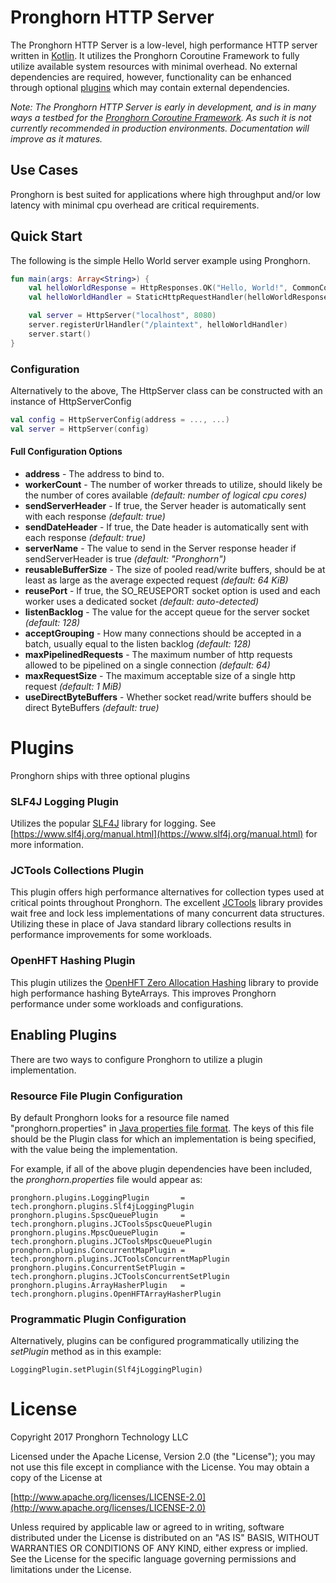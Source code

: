 # Pronghorn HTTP Server
The Pronghorn HTTP Server is a low-level, high performance HTTP server written in [Kotlin](https://kotlinlang.org/). It utilizes the Pronghorn Coroutine Framework to fully utilize available system resources with minimal overhead. No external dependencies are required, however, functionality can be enhanced through optional [plugins](#plugins) which may contain external dependencies.

_Note: The Pronghorn HTTP Server is early in development, and is in many ways a testbed for the [Pronghorn Coroutine Framework](https://github.com/pronghorn-tech/coroutines).  As such it is not currently recommended in production environments.  Documentation will improve as it matures._

## Use Cases
Pronghorn is best suited for applications where high throughput and/or low latency with minimal cpu overhead are critical requirements.

## Quick Start
The following is the simple Hello World server example using Pronghorn.

```kotlin
fun main(args: Array<String>) {
    val helloWorldResponse = HttpResponses.OK("Hello, World!", CommonContentTypes.TextPlain)
    val helloWorldHandler = StaticHttpRequestHandler(helloWorldResponse)

    val server = HttpServer("localhost", 8080)
    server.registerUrlHandler("/plaintext", helloWorldHandler)
    server.start()
}
```

### Configuration
Alternatively to the above, The HttpServer class can be constructed with an instance of HttpServerConfig

```kotlin
val config = HttpServerConfig(address = ..., ...)
val server = HttpServer(config)
```

#### Full Configuration Options
* __address__ - The address to bind to.
* __workerCount__ - The number of worker threads to utilize, should likely be the number of cores available _(default: number of logical cpu cores)_
* __sendServerHeader__ - If true, the Server header is automatically sent with each response _(default: true)_
* __sendDateHeader__ - If true, the Date header is automatically sent with each response _(default: true)_
* __serverName__ - The value to send in the Server response header if sendServerHeader is true _(default: "Pronghorn")_
* __reusableBufferSize__ - The size of pooled read/write buffers, should be at least as large as the average expected request _(default: 64 KiB)_
* __reusePort__ - If true, the SO_REUSEPORT socket option is used and each worker uses a dedicated socket _(default: auto-detected)_
* __listenBacklog__ - The value for the accept queue for the server socket _(default: 128)_
* __acceptGrouping__ - How many connections should be accepted in a batch, usually equal to the listen backlog _(default: 128)_
* __maxPipelinedRequests__ - The maximum number of http requests allowed to be pipelined on a single connection _(default: 64)_
* __maxRequestSize__ - The maximum acceptable size of a single http request _(default: 1 MiB)_
* __useDirectByteBuffers__ - Whether socket read/write buffers should be direct ByteBuffers _(default: true)_

# Plugins
Pronghorn ships with three optional plugins

### SLF4J Logging Plugin
Utilizes the popular [SLF4J](https://www.slf4j.org/) library for logging. See [https://www.slf4j.org/manual.html](https://www.slf4j.org/manual.html) for more information.

### JCTools Collections Plugin
This plugin offers high performance alternatives for collection types used at critical points throughout Pronghorn. The excellent [JCTools](https://github.com/JCTools/JCTools) library provides wait free and lock less implementations of many concurrent data structures. Utilizing these in place of Java standard library collections results in performance improvements for some workloads.

### OpenHFT Hashing Plugin
This plugin utilizes the [OpenHFT Zero Allocation Hashing](https://github.com/OpenHFT/Zero-Allocation-Hashing) library to provide high performance hashing ByteArrays. This improves Pronghorn performance under some workloads and configurations.

## Enabling Plugins
There are two ways to configure Pronghorn to utilize a plugin implementation.

### Resource File Plugin Configuration
By default Pronghorn looks for a resource file named "pronghorn.properties" in [Java properties file format](https://en.wikipedia.org/wiki/.properties). The keys of this file should be the Plugin class for which an implementation is being specified, with the value being the implementation.

For example, if all of the above plugin dependencies have been included, the _pronghorn.properties_ file would appear as:

    pronghorn.plugins.LoggingPlugin       = tech.pronghorn.plugins.Slf4jLoggingPlugin
    pronghorn.plugins.SpscQueuePlugin     = tech.pronghorn.plugins.JCToolsSpscQueuePlugin
    pronghorn.plugins.MpscQueuePlugin     = tech.pronghorn.plugins.JCToolsMpscQueuePlugin
    pronghorn.plugins.ConcurrentMapPlugin = tech.pronghorn.plugins.JCToolsConcurrentMapPlugin
    pronghorn.plugins.ConcurrentSetPlugin = tech.pronghorn.plugins.JCToolsConcurrentSetPlugin
    pronghorn.plugins.ArrayHasherPlugin   = tech.pronghorn.plugins.OpenHFTArrayHasherPlugin

### Programmatic Plugin Configuration
Alternatively, plugins can be configured programmatically utilizing the _setPlugin_ method as in this example:

    LoggingPlugin.setPlugin(Slf4jLoggingPlugin)

# License
Copyright 2017 Pronghorn Technology LLC

Licensed under the Apache License, Version 2.0 (the "License");
you may not use this file except in compliance with the License.
You may obtain a copy of the License at

[http://www.apache.org/licenses/LICENSE-2.0](http://www.apache.org/licenses/LICENSE-2.0)

Unless required by applicable law or agreed to in writing, software
distributed under the License is distributed on an "AS IS" BASIS,
WITHOUT WARRANTIES OR CONDITIONS OF ANY KIND, either express or implied.
See the License for the specific language governing permissions and
limitations under the License.
